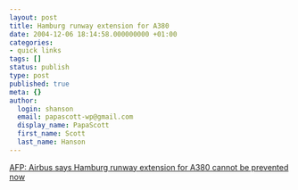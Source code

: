 ```yaml
---
layout: post
title: Hamburg runway extension for A380
date: 2004-12-06 18:14:58.000000000 +01:00
categories:
- quick links
tags: []
status: publish
type: post
published: true
meta: {}
author:
  login: shanson
  email: papascott-wp@gmail.com
  display_name: PapaScott
  first_name: Scott
  last_name: Hanson
---
```

<p><a title="Yahoo! - Airbus says Hamburg runway extension for A380 cannot be prevented now Messenger" href="http://uk.biz.yahoo.com/041206/323/f7zj6.html">AFP: Airbus says Hamburg runway extension for A380 cannot be prevented now</a></p>
